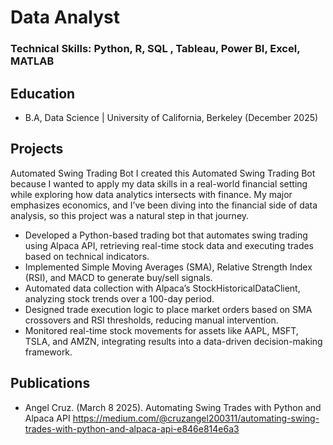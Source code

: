 # Data Analyst

### Technical Skills: Python, R, SQL , Tableau, Power BI, Excel, MATLAB

## Education
- B.A, Data Science | University of California, Berkeley (December 2025)
  
## Projects
Automated Swing Trading Bot
I created this Automated Swing Trading Bot because I wanted to apply my data skills in a real-world financial setting while exploring how data analytics intersects with finance. My major emphasizes economics, and I’ve been diving into the financial side of data analysis, so this project was a natural step in that journey.
- Developed a Python-based trading bot that automates swing trading using Alpaca API, retrieving real-time stock data and executing trades based on technical indicators.
- Implemented Simple Moving Averages (SMA), Relative Strength Index (RSI), and MACD to generate buy/sell signals.
- Automated data collection with Alpaca’s StockHistoricalDataClient, analyzing stock trends over a 100-day period.
- Designed trade execution logic to place market orders based on SMA crossovers and RSI thresholds, reducing manual intervention.
- Monitored real-time stock movements for assets like AAPL, MSFT, TSLA, and AMZN, integrating results into a data-driven decision-making framework.

## Publications
- Angel Cruz. (March 8 2025). Automating Swing Trades with Python and Alpaca API https://medium.com/@cruzangel200311/automating-swing-trades-with-python-and-alpaca-api-e846e814e6a3
